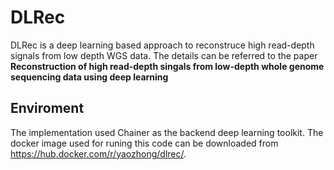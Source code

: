 # DLRec 

DLRec is a deep learning based approach to reconstruce high read-depth signals from low depth WGS data.
The details can be referred to the paper **Reconstruction of high read-depth singals from low-depth whole genome sequencing 
data using deep learning**



## Enviroment
The implementation used Chainer as the backend deep learning toolkit. 
The docker image used for runing this code can be downloaded from https://hub.docker.com/r/yaozhong/dlrec/.

